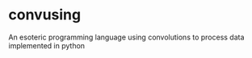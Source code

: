 # convusing
An esoteric programming language using convolutions to process data implemented in python
